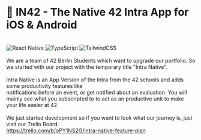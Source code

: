 # 💫 IN42 - The Native 42 Intra App for iOS & Android
<br>![React Native](https://img.shields.io/badge/react_native-%2320232a.svg?style=for-the-badge&logo=react&logoColor=%2361DAFB) ![TypeScript](https://img.shields.io/badge/typescript-%23007ACC.svg?style=for-the-badge&logo=typescript&logoColor=white) ![TailwindCSS](https://img.shields.io/badge/tailwindcss-%2338B2AC.svg?style=for-the-badge&logo=tailwind-css&logoColor=white) <br><br>
We are a team of 42 Berlin Students which want to upgrade our portfolio. So we started with our project with the temporary title "Intra Native".<br><br>Intra Native is an App Version of the Intra from the 42 schools and adds some productivity features like<br>notifications before an event, or get notified about an evaluation. You will mainly see what you subscripted to to act as an productive unit to make your life easier at 42.<br><br>We just started development so if you want to look what our journey is, just visit our Trello Board.<br>https://trello.com/b/oPY1NS2G/intra-native-feature-plan 
